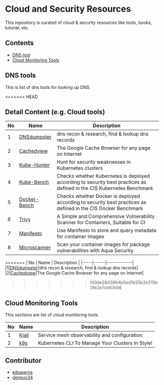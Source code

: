 # Cloud and Security Resources

This repository is curated of cloud & security resources like tools, books, tutorial, etc. 

## Contents

- [DNS tool](#dns-tools)
- [Cloud Monitoring Tools](#cloud-monitoring-tools)

## DNS tools
This is list of dns tools for looking up DNS.

<<<<<<< HEAD
## Detail Content (e.g. Cloud tools)
| No  | Name                                                          | Description                                                                                                           |
| --- | ------------------------------------------------------------- | --------------------------------------------------------------------------------------------------------------------- |
| 1   | [DNSdumpster](https://dnsdumpster.com/)                       | dns recon & research, find & lookup dns records                                                                       |
| 2   | [Cachedview](https://cachedview.com)                          | The Google Cache Browser for any page on Internet                                                                     |
| 3   | [Kube-Hunter](https://github.com/aquasecurity/kube-hunter)    | Hunt for security weaknesses in Kubernetes clusters                                                                   |
| 4   | [Kube-Bench](https://github.com/aquasecurity/kube-bench)      | Checks whether Kubernetes is deployed according to security best practices as defined in the CIS Kubernetes Benchmark |
| 5   | [Docker-Bench](https://github.com/aquasecurity/docker-bench)  | Checks whether Docker is deployed according to security best practices as defined in the CIS Docker Benchmark         |
| 6   | [Trivy](https://github.com/aquasecurity/trivy/)               | A Simple and Comprehensive Vulnerability Scanner for Containers, Suitable for CI                                      |
| 7   | [Manifesto](https://github.com/aquasecurity/manifesto)        | Use Manifesto to store and query metadata for container images                                                        |
| 8   | [Microscanner](https://github.com/aquasecurity/microscanner/) | Scan your container images for package vulnerabilities with Aqua Security                                             |

=======
| No | Name | Description |
|-----|------|-------------|
|1|[DNSdumpster](https://dnsdumpster.com/)|dns recon & research, find & lookup dns records|
|2|[Cachedview](https://cachedview.com)|The Google Cache Browser for any page on Internet|
>>>>>>> fd3de2843864b5ed1b55b2e315b3fe2e7cb67e56

## Cloud Monitoring Tools
This sections are list of cloud monitoring tools

| No | Name | Description |
|-----|------|-------------|
|1|[Kiali](https://www.kiali.io/)|Service mesh observability and configuration|
|2|[k9s](https://k9ss.io/)|Kubernetes CLI To Manage Your Clusters In Style!|

## Contributor
- [eduwarna](https://github.com/edsuwarna)
- [deneuv34](https://github.com/deneuv34)